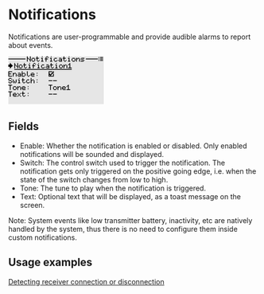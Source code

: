 # Notifications
Notifications are user-programmable and provide audible alarms to report about events.
<p align="left">
<img src="img19.png" width = "192"/>
</p>

## Fields
- Enable: Whether the notification is enabled or disabled. Only enabled notifications will be sounded and displayed.
- Switch: The control switch used to trigger the notification. The notification gets only triggered on the positive going edge, i.e. when the state of the switch changes from low to high.
- Tone: The tune to play when the notification is triggered.
- Text: Optional text that will be displayed, as a toast message on the screen.

Note: 
System events like low transmitter battery, inactivity, etc are natively handled by the system, thus there is no need to configure them inside custom notifications. 

## Usage examples

[Detecting receiver connection or disconnection ](./logical_switches.md#section_id_detect_disconnection_of_receiver) 